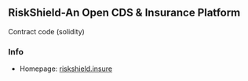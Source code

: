 ## RiskShield-An Open CDS & Insurance Platform


Contract code (solidity) 

### Info
* Homepage: [riskshield.insure](https://riskshield.insure/)
